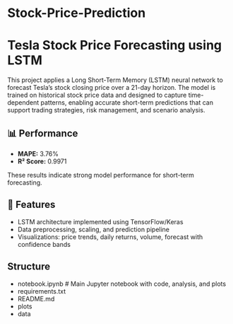 # Stock-Price-Prediction

# Tesla Stock Price Forecasting using LSTM

This project applies a Long Short-Term Memory (LSTM) neural network to forecast Tesla’s stock closing price over a 21-day horizon. The model is trained on historical stock price data and designed to capture time-dependent patterns, enabling accurate short-term predictions that can support trading strategies, risk management, and scenario analysis.

## 📊 Performance
- **MAPE:** 3.76%
- **R² Score:** 0.9971  

These results indicate strong model performance for short-term forecasting.

## 🚀 Features
- LSTM architecture implemented using TensorFlow/Keras  
- Data preprocessing, scaling, and prediction pipeline  
- Visualizations: price trends, daily returns, volume, forecast with confidence bands  

## Structure
- notebook.ipynb # Main Jupyter notebook with code, analysis, and plots
- requirements.txt 
- README.md 
- plots
- data

